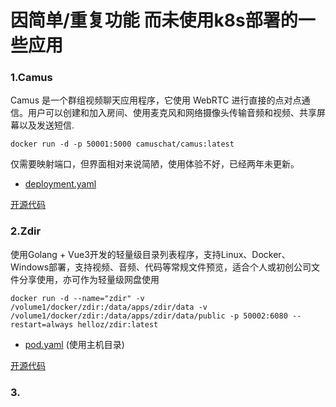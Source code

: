 # 因简单/重复功能 而未使用k8s部署的一些应用
### 1.Camus
Camus 是一个群组视频聊天应用程序，它使用 WebRTC 进行直接的点对点通信。用户可以创建和加入房间、使用麦克风和网络摄像头传输音频和视频、共享屏幕以及发送短信.

`docker run -d -p 50001:5000 camuschat/camus:latest`

仅需要映射端口，但界面相对来说简陋，使用体验不好，已经两年未更新。

- [deployment.yaml](./camus.yaml)

[开源代码](https://github.com/camuschat/camus)

### 2.Zdir
使用Golang + Vue3开发的轻量级目录列表程序，支持Linux、Docker、Windows部署，支持视频、音频、代码等常规文件预览，适合个人或初创公司文件分享使用，亦可作为轻量级网盘使用

`docker run -d --name="zdir" -v /volume1/docker/zdir:/data/apps/zdir/data -v /volume1/docker/zdir:/data/apps/zdir/data/public -p 50002:6080 --restart=always helloz/zdir:latest`

- [pod.yaml](./zdir.yaml) (使用主机目录)

[开源代码](https://github.com/helloxz/zdir)


### 3.